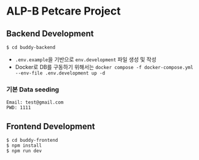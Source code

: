 # ALP-B Petcare Project

## Backend Development

```
$ cd buddy-backend
```

- `.env.example`을 기반으로 `env.development` 파일 생성 및 작성
- Docker로 DB를 구동하기 위해서는 `docker compose -f docker-compose.yml --env-file .env.development up -d`

### 기본 Data seeding
```
Email: test@gmail.com
PWD: 1111
```


## Frontend Development

```
$ cd buddy-frontend
$ npm install
$ npm run dev
```
